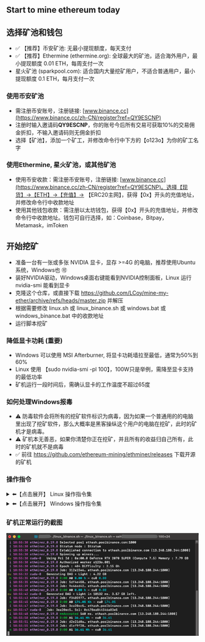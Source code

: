 ## Start to mine ethereum today

## 选择矿池和钱包
- ✅ 【推荐】币安矿池: 无最小提现额度，每天支付
- ✅ 【推荐】Ethermine (ethermine.org): 全球最大的矿池，适合海外用户，最小提现额度 0.01 ETH，每周支付一次
- 星火矿池 (sparkpool.com): 适合国内大量挖矿用户，不适合普通用户，最小提现额度 0.1 ETH，每月支付一次

### 使用币安矿池
- 需注册币安账号，注册链接: [www.binance.cc](https://www.binance.cc/zh-CN/register?ref=QY9ESCNP)
- 注册时输入邀请码**QY9ESCNP**，你的账号今后所有交易可获取10%的交易佣金折扣，不输入邀请码则无佣金折扣
- 选择【矿池】，添加一个矿工，并修改命令行中下方的【o123o】为你的矿工名字

### 使用Ethermine, 星火矿池，或其他矿池
- 使用币安收款：需注册币安账号，注册链接: [www.binance.cc](https://www.binance.cc/zh-CN/register?ref=QY9ESCNP)。选择【现货】->【ETH】->【充值】-> 【ERC20主网】，获得【0x】开头的充值地址，并修改命令行中收款地址
- 使用其他钱包收款：需注册以太坊钱包，获得【0x】开头的充值地址，并修改命令行中收款地址。钱包可自行选择，如：Coinbase，Bitpay，Metamask，imToken

## 开始挖矿
- 准备一台有一张或多张 NVIDIA 显卡，显存 >=4G 的电脑，推荐使用Ubuntu系统，Windows也 🉑️
- 装好NVIDIA驱动，Windows桌面右键能看到NVIDIA控制面板，Linux 运行 nvidia-smi 能看到显卡
- 克隆这个仓库，或直接下载 https://github.com/LCoy/mine-my-ether/archive/refs/heads/master.zip 并解压
- 根据需要修改 linux.sh 或 linux_binance.sh 或 windows.bat 或 windows_binance.bat 中的收款地址
- 运行脚本挖矿

### 降低显卡功耗 (重要)
- Windows 可以使用 MSI Afterburner, 将显卡功耗墙拉至最低，通常为50%到60%
- Linux 使用 【sudo nvidia-smi -pl 100】，100W只是举例，需降至显卡支持的最低功率
- 矿机运行一段时间后，需确认显卡的工作温度不超过65度

### 如何处理Windows报毒
- ⚠️ 防毒软件会将所有的挖矿软件标识为病毒，因为如果一个普通用的的电脑里出现了挖矿软件，那么大概率是黑客操纵这个用户的电脑在挖矿，此时的矿机才是病毒。
- ⚠️ 矿机本无善恶，如果你清楚你正在挖矿，并且所有的收益归自己所有，此时的矿机就不是病毒
- ✅ 前往 https://github.com/ethereum-mining/ethminer/releases 下载开源的矿机

### 操作指令
<details>
  <summary> ⬅️【点击展开】 Linux 操作指令集</summary>
  
### Linux Binance pool
```bash
./bin/ethminer_0.19.0 -URP stratum+tcp://o123o.001@ethash.poolbinance.com:1800
```

### Linux ethermine
```bash
./bin/ethminer_0.19.0 -URP stratum1+tcp://0xc538EeEdb560aF038ab3E93E9FEaD402e16e82e8.001@asia1.ethermine.org:4444
```

### Linux sparkpool
```bash
./bin/ethminer_0.19.0 -URP stratum1+tcp://0xc538EeEdb560aF038ab3E93E9FEaD402e16e82e8.001@cn.sparkpool.com:3333
```
</details>


<details>
  <summary> ⬅️【点击展开】 Windows 操作指令集</summary>

### Windows Binance pool
```bash
bin/ethminer_0.18.0.exe -P -URP stratum+tcp://o123o.001@ethash.poolbinance.com:1800
```

### Windows ethermine
```bash
bin/ethminer_0.18.0.exe -P stratum1+tcp://0xc538EeEdb560aF038ab3E93E9FEaD402e16e82e8.001@asia1.ethermine.org:4444
```

### Windows sparkpool
```bash
bin/ethminer_0.18.0.exe -P stratum1+tcp://0xc538EeEdb560aF038ab3E93E9FEaD402e16e82e8.001@cn.sparkpool.com:3333
```
</details>


### 矿机正常运行的截图
![Miner_Running](image/Miner_Running.png)

